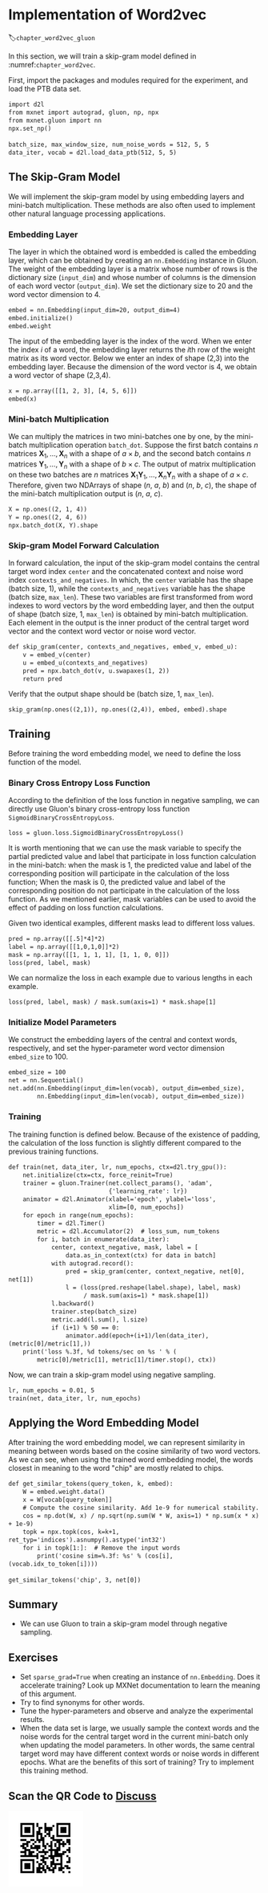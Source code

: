 # Implementation of Word2vec
:label:`chapter_word2vec_gluon`

In this section, we will train a skip-gram model defined in
:numref:`chapter_word2vec`.

First, import the packages and modules required for the experiment, and load the PTB data set.

```{.python .input  n=1}
import d2l
from mxnet import autograd, gluon, np, npx
from mxnet.gluon import nn
npx.set_np()

batch_size, max_window_size, num_noise_words = 512, 5, 5
data_iter, vocab = d2l.load_data_ptb(512, 5, 5)
```

## The Skip-Gram Model

We will implement the skip-gram model by using embedding layers and mini-batch multiplication. These methods are also often used to implement other natural language processing applications.

### Embedding Layer

The layer in which the obtained word is embedded is called the embedding layer, which can be obtained by creating an `nn.Embedding` instance in Gluon. The weight of the embedding layer is a matrix whose number of rows is the dictionary size (`input_dim`) and whose number of columns is the dimension of each word vector (`output_dim`). We set the dictionary size to 20 and the word vector dimension to 4.

```{.python .input  n=15}
embed = nn.Embedding(input_dim=20, output_dim=4)
embed.initialize()
embed.weight
```

The input of the embedding layer is the index of the word. When we enter the index $i$ of a word, the embedding layer returns the $i$th row of the weight matrix as its word vector. Below we enter an index of shape (2,3) into the embedding layer. Because the dimension of the word vector is 4, we obtain a word vector of shape (2,3,4).

```{.python .input  n=16}
x = np.array([[1, 2, 3], [4, 5, 6]])
embed(x)
```

### Mini-batch Multiplication

We can multiply the matrices in two mini-batches one by one, by the mini-batch multiplication operation `batch_dot`. Suppose the first batch contains $n$ matrices $\boldsymbol{X}_1, \ldots, \boldsymbol{X}_n$ with a shape of $a\times b$, and the second batch contains $n$ matrices $\boldsymbol{Y}_1, \ldots, \boldsymbol{Y}_n$ with a shape of $b\times c$. The output of matrix multiplication on these two batches are $n$ matrices $\boldsymbol{X}_1\boldsymbol{Y}_1, \ldots, \boldsymbol{X}_n\boldsymbol{Y}_n$ with a shape of $a\times c$. Therefore, given two NDArrays of shape ($n$, $a$, $b$) and ($n$, $b$, $c$), the shape of the mini-batch multiplication output is ($n$, $a$, $c$).

```{.python .input  n=17}
X = np.ones((2, 1, 4))
Y = np.ones((2, 4, 6))
npx.batch_dot(X, Y).shape
```

### Skip-gram Model Forward Calculation

In forward calculation, the input of the skip-gram model contains the central target word index `center` and the concatenated context and noise word index `contexts_and_negatives`. In which, the `center` variable has the shape (batch size, 1), while the `contexts_and_negatives` variable has the shape (batch size, `max_len`). These two variables are first transformed from word indexes to word vectors by the word embedding layer, and then the output of shape (batch size, 1, `max_len`) is obtained by mini-batch multiplication. Each element in the output is the inner product of the central target word vector and the context word vector or noise word vector.

```{.python .input  n=18}
def skip_gram(center, contexts_and_negatives, embed_v, embed_u):
    v = embed_v(center)
    u = embed_u(contexts_and_negatives)
    pred = npx.batch_dot(v, u.swapaxes(1, 2))
    return pred
```

Verify that the output shape should be (batch size, 1, `max_len`).

```{.python .input}
skip_gram(np.ones((2,1)), np.ones((2,4)), embed, embed).shape
```

## Training

Before training the word embedding model, we need to define the loss function of the model.

### Binary Cross Entropy Loss Function

According to the definition of the loss function in negative sampling, we can directly use Gluon's binary cross-entropy loss function `SigmoidBinaryCrossEntropyLoss`.

```{.python .input  n=19}
loss = gluon.loss.SigmoidBinaryCrossEntropyLoss()
```

It is worth mentioning that we can use the mask variable to specify the partial predicted value and label that participate in loss function calculation in the mini-batch: when the mask is 1, the predicted value and label of the corresponding position will participate in the calculation of the loss function; When the mask is 0, the predicted value and label of the corresponding position do not participate in the calculation of the loss function. As we mentioned earlier, mask variables can be used to avoid the effect of padding on loss function calculations.

Given two identical examples, different masks lead to different loss values.

```{.python .input}
pred = np.array([[.5]*4]*2)
label = np.array([[1,0,1,0]]*2)
mask = np.array([[1, 1, 1, 1], [1, 1, 0, 0]])
loss(pred, label, mask)
```

We can normalize the loss in each example due to various lengths in each example.

```{.python .input}
loss(pred, label, mask) / mask.sum(axis=1) * mask.shape[1]
```

### Initialize Model Parameters

We construct the embedding layers of the central and context words, respectively, and set the hyper-parameter word vector dimension `embed_size` to 100.

```{.python .input  n=20}
embed_size = 100
net = nn.Sequential()
net.add(nn.Embedding(input_dim=len(vocab), output_dim=embed_size),
        nn.Embedding(input_dim=len(vocab), output_dim=embed_size))
```

### Training

The training function is defined below. Because of the existence of padding, the calculation of the loss function is slightly different compared to the previous training functions.

```{.python .input  n=21}
def train(net, data_iter, lr, num_epochs, ctx=d2l.try_gpu()):
    net.initialize(ctx=ctx, force_reinit=True)
    trainer = gluon.Trainer(net.collect_params(), 'adam',
                            {'learning_rate': lr})
    animator = d2l.Animator(xlabel='epoch', ylabel='loss',
                            xlim=[0, num_epochs])
    for epoch in range(num_epochs):
        timer = d2l.Timer()
        metric = d2l.Accumulator(2)  # loss_sum, num_tokens
        for i, batch in enumerate(data_iter):
            center, context_negative, mask, label = [
                data.as_in_context(ctx) for data in batch]
            with autograd.record():
                pred = skip_gram(center, context_negative, net[0], net[1])
                l = (loss(pred.reshape(label.shape), label, mask)
                     / mask.sum(axis=1) * mask.shape[1])
            l.backward()
            trainer.step(batch_size)
            metric.add(l.sum(), l.size)
            if (i+1) % 50 == 0:
                animator.add(epoch+(i+1)/len(data_iter), (metric[0]/metric[1],))
    print('loss %.3f, %d tokens/sec on %s ' % (
        metric[0]/metric[1], metric[1]/timer.stop(), ctx))
```

Now, we can train a skip-gram model using negative sampling.

```{.python .input  n=22}
lr, num_epochs = 0.01, 5
train(net, data_iter, lr, num_epochs)
```

## Applying the Word Embedding Model

After training the word embedding model, we can represent similarity in meaning between words based on the cosine similarity of two word vectors. As we can see, when using the trained word embedding model, the words closest in meaning to the word "chip" are mostly related to chips.

```{.python .input  n=23}
def get_similar_tokens(query_token, k, embed):
    W = embed.weight.data()
    x = W[vocab[query_token]]
    # Compute the cosine similarity. Add 1e-9 for numerical stability.
    cos = np.dot(W, x) / np.sqrt(np.sum(W * W, axis=1) * np.sum(x * x) + 1e-9)
    topk = npx.topk(cos, k=k+1, ret_typ='indices').asnumpy().astype('int32')
    for i in topk[1:]:  # Remove the input words
        print('cosine sim=%.3f: %s' % (cos[i], (vocab.idx_to_token[i])))

get_similar_tokens('chip', 3, net[0])
```

## Summary

* We can use Gluon to train a skip-gram model through negative sampling.


## Exercises

* Set `sparse_grad=True` when creating an instance of `nn.Embedding`. Does it accelerate training? Look up MXNet documentation to learn the meaning of this argument.
* Try to find synonyms for other words.
* Tune the hyper-parameters and observe and analyze the experimental results.
* When the data set is large, we usually sample the context words and the noise words for the central target word in the current mini-batch only when updating the model parameters. In other words, the same central target word may have different context words or noise words in different epochs. What are the benefits of this sort of training? Try to implement this training method.


## Scan the QR Code to [Discuss](https://discuss.mxnet.io/t/2387)

![](../img/qr_word2vec-gluon.svg)

